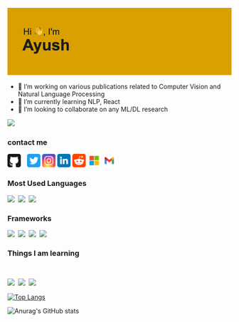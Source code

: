![Image](./header.png)

- 🔭 I’m working on various publications related to Computer Vision and Natural Language Processing
- 🌱 I’m currently learning NLP, React
- 👯 I’m looking to collaborate on any ML/DL research

![](https://komarev.com/ghpvc/?username=ayushm-agrawal&color=green)

<h3 id="social">contact me</h3>

<a href="//github.com/ayushm-agrawal"><img src="https://raw.githubusercontent.com/edent/SuperTinyIcons/master/images/svg/github.svg" width="30px" style="width: 30px;margin-right: 10px;" /></a>
<a href="//twitter.com/AyushMAgr"><img src="https://raw.githubusercontent.com/edent/SuperTinyIcons/master/images/svg/twitter.svg" width="30px" /></a>
<a href="//instagram.com/ayushm.agrawal"><img src="https://raw.githubusercontent.com/edent/SuperTinyIcons/master/images/svg/instagram.svg" width="30px" /></a>
<a href="//linkedin.com/in/ayushmagrawal"><img src="https://raw.githubusercontent.com/edent/SuperTinyIcons/master/images/svg/linkedin.svg" width="30px" /></a>
<a href="//reddit.com/u/mrisonpike"><img src="https://raw.githubusercontent.com/edent/SuperTinyIcons/master/images/svg/reddit.svg" width="30px" /></a>
<a href="mailto:ayushmagrawal@outlook.com"><img src="https://raw.githubusercontent.com/edent/SuperTinyIcons/master/images/svg/microsoft.svg" width="30px" /></a>
<a href="mailto:ayush.agrawal7661@gmail.com"><img src="https://raw.githubusercontent.com/edent/SuperTinyIcons/master/images/svg/gmail.svg" width="30px" /></a>

<h3>Most Used Languages</h3>
<span><img src="https://cdn.jsdelivr.net/gh/devicons/devicon@latest/icons/python/python-original.svg" width="30px"></span>&nbsp;
<span><img src="https://cdn.jsdelivr.net/gh/devicons/devicon@latest/icons/javascript/javascript-original.svg" width="30px"></span>&nbsp;
<span><img src="https://cdn.jsdelivr.net/gh/devicons/devicon@latest/icons/java/java-original.svg" width="30px"></span>&nbsp;

<h3> Frameworks</h3>
<span><img src="https://cdn.jsdelivr.net/gh/devicons/devicon@latest/icons/react/react-original.svg" width="30px"></span>&nbsp;
<span><img src="https://www.vectorlogo.zone/logos/pytorch/pytorch-icon.svg" width="30px"></span>&nbsp;
<span><img src="https://cdn.jsdelivr.net/gh/devicons/devicon@latest/icons/jupyter/jupyter-original.svg" width="30px"></span>&nbsp;
<span><img src="https://cdn.jsdelivr.net/gh/devicons/devicon@latest/icons/spring/spring-original.svg" width="30px"></span>&nbsp;

<h3>Things I am learning </h3>

<br>

<span><img src="https://www.vectorlogo.zone/logos/mysql/mysql-official.svg" width="30px"></span>&nbsp;
<span><img src="https://www.vectorlogo.zone/logos/tensorflow/tensorflow-icon.svg" width="30px"></span>&nbsp;
<span><img src="https://www.vectorlogo.zone/logos/djangoproject/djangoproject-ar21.svg" width="30px"></span>&nbsp;

[![Top Langs](https://github-readme-stats.vercel.app/api/top-langs/?username=ayushm-agrawal&layout=compact)](https://github.com/anuraghazra/github-readme-stats)

![Anurag's GitHub stats](https://github-readme-stats.vercel.app/api?username=ayushm-agrawal&show_icons=true&theme=dark)
